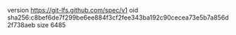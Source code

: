 version https://git-lfs.github.com/spec/v1
oid sha256:c8bef6de7f299be6ee884f3cf2fee343ba192c90cecea73e5b7a856d2f738aeb
size 6485
